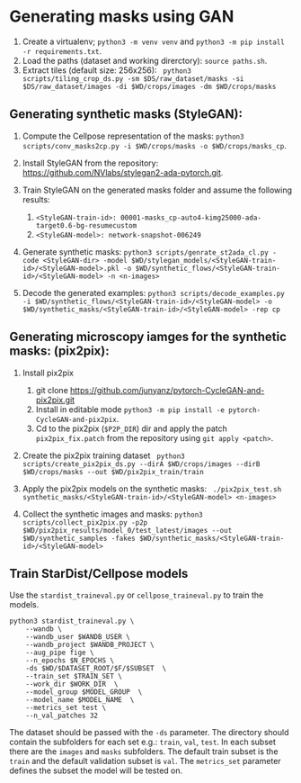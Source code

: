 Generating masks using GAN
===
1. Create a virtualenv; `python3 -m venv venv` and `python3 -m pip install -r requirements.txt`.
1. Load the paths (dataset and working direrctory): `source paths.sh`.
1. Extract tiles (default size: 256x256): ```
python3 scripts/tiling_crop_ds.py
-sm $DS/raw_dataset/masks
-si $DS/raw_dataset/images
-di $WD/crops/images
-dm $WD/crops/masks```

Generating synthetic masks (StyleGAN):
--------------------------------------

1. Compute the Cellpose representation of the masks: `python3 scripts/conv_masks2cp.py -i $WD/crops/masks -o $WD/crops/masks_cp`.
1. Install StyleGAN from the repository: https://github.com/NVlabs/stylegan2-ada-pytorch.git.
1. Train StyleGAN on the generated masks folder and assume the following results:
    1. `<StyleGAN-train-id>: 00001-masks_cp-auto4-kimg25000-ada-target0.6-bg-resumecustom`
    1. `<StyleGAN-model>: network-snapshot-006249`
1. Generate synthetic masks: ```python3 scripts/genrate_st2ada_cl.py
-code <StyleGAN-dir>
-model $WD/stylegan_models/<StyleGAN-train-id>/<StyleGAN-model>.pkl
-o $WD/synthetic_flows/<StyleGAN-train-id>/<StyleGAN-model>
-n <n-images>```

1. Decode the generated examples: ```python3 scripts/decode_examples.py
-i $WD/synthetic_flows/<StyleGAN-train-id>/<StyleGAN-model>
-o $WD/synthetic_masks/<StyleGAN-train-id>/<StyleGAN-model>
-rep cp```

Generating microscopy iamges for the synthetic masks: (pix2pix):
----------------------------------------------------------------

1. Install pix2pix
    1. git clone https://github.com/junyanz/pytorch-CycleGAN-and-pix2pix.git 
    2. Install in editable mode `python3 -m pip install -e pytorch-CycleGAN-and-pix2pix`. 
    3. Cd to the pix2pix (`$P2P_DIR`) dir and apply the patch `pix2pix_fix.patch` from the repository using `git apply <patch>`.

1. Create the pix2pix training dataset ```
python3 scripts/create_pix2pix_ds.py
--dirA $WD/crops/images
--dirB $WD/crops/masks
--out $WD/pix2pix_train/train```

1. Apply the pix2pix models on the synthetic masks: ```
./pix2pix_test.sh synthetic_masks/<StyleGAN-train-id>/<StyleGAN-model> <n-images>```

2. Collect the synthetic images and masks: ```python3 scripts/collect_pix2pix.py
-p2p $WD/pix2pix_results/model_0/test_latest/images
--out $WD/synthetic_samples
-fakes $WD/synthetic_masks/<StyleGAN-train-id>/<StyleGAN-model>```

Train StarDist/Cellpose models
------------------------------

Use the `stardist_traineval.py` or `cellpose_traineval.py` to train the models.

```
python3 stardist_traineval.py \
	--wandb \
	--wandb_user $WANDB_USER \
	--wandb_project $WANDB_PROJECT \
	--aug_pipe fige \
	--n_epochs $N_EPOCHS \
	-ds $WD/$DATASET_ROOT/$F/$SUBSET  \
	--train_set $TRAIN_SET \
	--work_dir $WORK_DIR  \
	--model_group $MODEL_GROUP  \
	--model_name $MODEL_NAME  \
	--metrics_set test \
	--n_val_patches 32
```

The dataset should be passed with the `-ds` parameter. The directory should contain the subfolders for each set e.g.: `train`, `val`, `test`. In each subset there are the `images` and `masks` subfolders. The default train subset is the `train` and the default validation subset is `val`. The `metrics_set` parameter defines the subset the model will be tested on.
